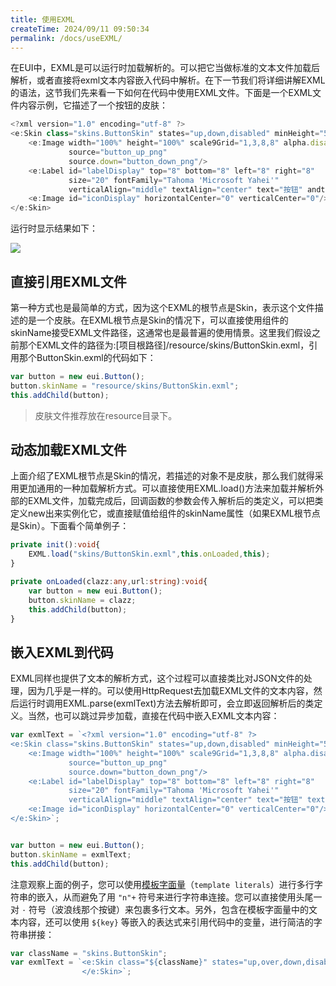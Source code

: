 ```yaml
---
title: 使用EXML
createTime: 2024/09/11 09:50:34
permalink: /docs/useEXML/
---
```

在EUI中，EXML是可以运行时加载解析的。可以把它当做标准的文本文件加载后解析，或者直接将exml文本内容嵌入代码中解析。在下一节我们将详细讲解EXML的语法，这节我们先来看一下如何在代码中使用EXML文件。下面是一个EXML文件内容示例，它描述了一个按钮的皮肤：

~~~ typescript
<?xml version="1.0" encoding="utf-8" ?> 
<e:Skin class="skins.ButtonSkin" states="up,down,disabled" minHeight="50" minWidth="100" xmlns:e="http://ns.egret.com/eui"> 
	<e:Image width="100%" height="100%" scale9Grid="1,3,8,8" alpha.disabled="0.5"
             source="button_up_png"
             source.down="button_down_png"/> 
    <e:Label id="labelDisplay" top="8" bottom="8" left="8" right="8"
             size="20" fontFamily="Tahoma 'Microsoft Yahei'"
             verticalAlign="middle" textAlign="center" text="按钮" andtextColor="0x000000"/> 
    <e:Image id="iconDisplay" horizontalCenter="0" verticalCenter="0"/> 
</e:Skin>
~~~

运行时显示结果如下：

![](5604f3f0f0409.png)

## 直接引用EXML文件
第一种方式也是最简单的方式，因为这个EXML的根节点是Skin，表示这个文件描述的是一个皮肤。在EXML根节点是Skin的情况下，可以直接使用组件的skinName接受EXML文件路径，这通常也是最普遍的使用情景。这里我们假设之前那个EXML文件的路径为:[项目根路径]/resource/skins/ButtonSkin.exml，引用那个ButtonSkin.exml的代码如下：

~~~ typescript
var button = new eui.Button();
button.skinName = "resource/skins/ButtonSkin.exml";
this.addChild(button);
~~~

> 皮肤文件推荐放在resource目录下。

## 动态加载EXML文件

上面介绍了EXML根节点是Skin的情况，若描述的对象不是皮肤，那么我们就得采用更加通用的一种加载解析方式。可以直接使用EXML.load()方法来加载并解析外部的EXML文件，加载完成后，回调函数的参数会传入解析后的类定义，可以把类定义new出来实例化它，或直接赋值给组件的skinName属性（如果EXML根节点是Skin）。下面看个简单例子：

~~~ typescript
private init():void{
    EXML.load("skins/ButtonSkin.exml",this.onLoaded,this);
}

private onLoaded(clazz:any,url:string):void{
    var button = new eui.Button();
    button.skinName = clazz;
    this.addChild(button);
}
~~~

## 嵌入EXML到代码

EXML同样也提供了文本的解析方式，这个过程可以直接类比对JSON文件的处理，因为几乎是一样的。可以使用HttpRequest去加载EXML文件的文本内容，然后运行时调用EXML.parse(exmlText)方法去解析即可，会立即返回解析后的类定义。当然，也可以跳过异步加载，直接在代码中嵌入EXML文本内容：

~~~ typescript
var exmlText = `<?xml version="1.0" encoding="utf-8" ?> 
<e:Skin class="skins.ButtonSkin" states="up,down,disabled" minHeight="50" minWidth="100" xmlns:e="http://ns.egret.com/eui"> 
	<e:Image width="100%" height="100%" scale9Grid="1,3,8,8" alpha.disabled="0.5"
             source="button_up_png"
             source.down="button_down_png"/> 
    <e:Label id="labelDisplay" top="8" bottom="8" left="8" right="8"
             size="20" fontFamily="Tahoma 'Microsoft Yahei'"
             verticalAlign="middle" textAlign="center" text="按钮" textColor="0x000000"/> 
    <e:Image id="iconDisplay" horizontalCenter="0" verticalCenter="0"/> 
</e:Skin>`;


var button = new eui.Button();
button.skinName = exmlText;
this.addChild(button);
~~~
注意观察上面的例子，您可以使用[模板字面量](https://developer.mozilla.org/zh-CN/docs/Web/JavaScript/Reference/template_strings)（`template literals`）进行多行字符串的嵌入，从而避免了用 `"n"+` 符号来进行字符串连接。您可以直接使用头尾一对 `·` 符号（波浪线那个按键）来包裹多行文本。另外，包含在模板字面量中的文本内容，还可以使用 `${key}` 等嵌入的表达式来引用代码中的变量，进行简洁的字符串拼接：

~~~ typescript
var className = "skins.ButtonSkin";
var exmlText = `<e:Skin class="${className}" states="up,over,down,disabled" xmlns:s="http://ns.egret.com/eui">                ...
                </e:Skin>`;
~~~

